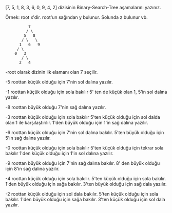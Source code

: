 [7, 5, 1, 8, 3, 6, 0, 9, 4, 2] dizisinin Binary-Search-Tree aşamalarını yazınız.

Örnek: root x'dir. root'un sağından y bulunur. Solunda z bulunur vb.

              7
             / \
            5   8
           / \   \
          1   6   9
         / \
        0   3
           / \
          2   4

-root olarak dizinin ilk elamanı olan 7 seçilir.

-5 roottan küçük olduğu için 7'nin sol dalına yazılır.

-1 roottan küçük olduğu için sola bakılır 5' ten de küçük olan 1, 5'in sol dalına yazılır.

-8 roottan büyük olduğu 7'nin sağ dalına yazılır.

-3 roottan küçük olduğu için sola bakılır 5'ten küçük olduğu için sol dalda olan 1 ile karşılaştırılır. 1'den büyük olduğu için 1'in sağ dalına yazılır.

-6 roottan küçük olduğu için 7'nin sol dalına bakılır. 5'ten büyük olduğu için 5'in sağ dalına yazılır.

-0 roottan küçük olduğu için sola bakılır 5'ten küçük olduğu için tekrar sola bakılır 1'den küçük olduğu için 1'in sol dalına yazılır.

-9 roottan büyük olduğu için 7'nin sağ dalına bakılır. 8' den büyük olduğu için 8'in sağ dalına yazılır.

-4 roottan küçük olduğu için sola bakılır. 5'ten küçük olduğu için sola bakılır. 1'den büyük olduğu için sağa bakılır. 3'ten büyük olduğu için sağ dala yazılır.

-2 roottan küçük olduğu için sol dala bakılır. 5'ten küçük olduğu için sola bakılır. 1'den büyük olduğu için sağa bakılır. 3'ten küçük olduğu için sol dala yazılır.
